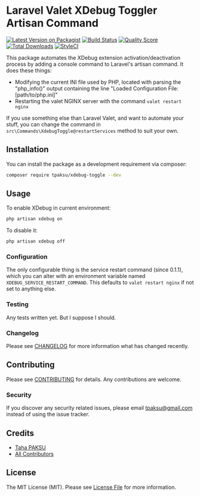 # Laravel Valet XDebug Toggler Artisan Command

[![Latest Version on Packagist](https://img.shields.io/packagist/v/tpaksu/xdebug-toggle.svg?style=flat-square)](https://packagist.org/packages/tpaksu/xdebug-toggle)
[![Build Status](https://img.shields.io/travis/tpaksu/xdebug-toggle/master.svg?style=flat-square)](https://travis-ci.org/tpaksu/xdebug-toggle)
[![Quality Score](https://img.shields.io/scrutinizer/g/tpaksu/xdebug-toggle.svg?style=flat-square)](https://scrutinizer-ci.com/g/tpaksu/xdebug-toggle)
[![Total Downloads](https://img.shields.io/packagist/dt/tpaksu/xdebug-toggle.svg?style=flat-square)](https://packagist.org/packages/tpaksu/xdebug-toggle)
[![StyleCI](https://github.styleci.io/repos/7548986/shield)](https://github.styleci.io/repos/271391496)

This package automates the XDebug extension activation/deactivation process by adding a console command to Laravel's artisan command. It does these things:

- Modifying the current INI file used by PHP, located with parsing the "php_info()" output containing the line "Loaded Configuration File: [path/to/php.ini]"
- Restarting the valet NGINX server with the command `valet restart nginx`

If you use something else than Laravel Valet, and want to automate your stuff, you can change the command in `src\Commands\XdebugToggle@restartServices` method to suit your own.

## Installation

You can install the package as a development requirement via composer:

```bash
composer require tpaksu/xdebug-toggle --dev
```

## Usage

To enable XDebug in current environment:

``` bash
php artisan xdebug on
```

To disable it:

``` bash
php artisan xdebug off
```

### Configuration

The only configurable thing is the service restart command (since 0.1.1), which you can alter with an environment
variable named `XDEBUG_SERVICE_RESTART_COMMAND`. This defaults to `valet restart nginx` if not set to anything else.


### Testing

Any tests written yet. But I suppose I should.

### Changelog

Please see [CHANGELOG](CHANGELOG.md) for more information what has changed recently.

## Contributing

Please see [CONTRIBUTING](CONTRIBUTING.md) for details. Any contributions are welcome.

### Security

If you discover any security related issues, please email tpaksu@gmail.com instead of using the issue tracker.

## Credits

- [Taha PAKSU](https://github.com/tpaksu)
- [All Contributors](../../contributors)

## License

The MIT License (MIT). Please see [License File](LICENSE.md) for more information.